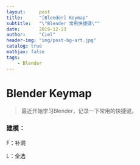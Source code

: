 ```yaml
---
layout:     post
title:      "[Blender] Keymap"
subtitle:   "\"Blender 常用快捷键\""
date:       2019-12-23
author:     "Ciel"
header-img: "img/post-bg-art.jpg"
catalog: true
mathjax: false
tags:
    - Blender
---
```


# Blender Keymap

> 最近开始学习Blender，记录一下常用的快捷键。

### 建模：

F：补洞

L：全选



